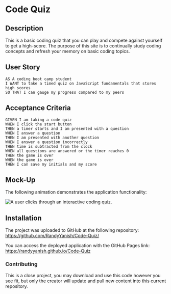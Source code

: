# Code Quiz

## Description

This is a basic coding quiz that you can play and compete against yourself to get a high-score. The purpose of this site is to continually study coding concepts and refresh your memory on basic coding topics.

## User Story

```
AS A coding boot camp student
I WANT to take a timed quiz on JavaScript fundamentals that stores high scores
SO THAT I can gauge my progress compared to my peers
```

## Acceptance Criteria

```
GIVEN I am taking a code quiz
WHEN I click the start button
THEN a timer starts and I am presented with a question
WHEN I answer a question
THEN I am presented with another question
WHEN I answer a question incorrectly
THEN time is subtracted from the clock
WHEN all questions are answered or the timer reaches 0
THEN the game is over
WHEN the game is over
THEN I can save my initials and my score
```

## Mock-Up

The following animation demonstrates the application functionality:

![A user clicks through an interactive coding quiz.](./assets/images/code-quiz-game.gif)

## Installation

The project was uploaded to GitHub at the following repository: https://github.com/RandyYanish/Code-Quiz/

You can access the deployed application with the GitHub Pages link: https://randyyanish.github.io/Code-Quiz

### Contributing

This is a close project, you may download and use this code however you see fit, but only the creator will update and pull new content into this current repository.